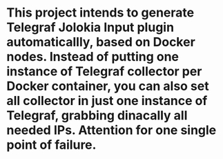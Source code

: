 # This project intends to generate Telegraf Jolokia Input plugin automaticallly, based on Docker nodes. Instead of putting one instance of Telegraf collector per Docker container, you can also set all collector in just one instance of Telegraf, grabbing dinacally all needed IPs. Attention for one single point of failure.